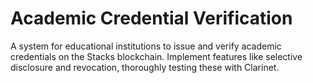 # Academic Credential Verification
 A system for educational institutions to issue and verify academic credentials on the Stacks blockchain. Implement features like selective disclosure and revocation, thoroughly testing these with Clarinet.
